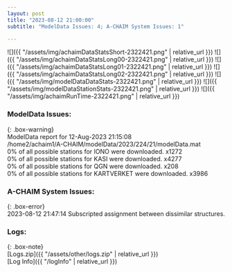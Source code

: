 ```yaml
---
layout: post
title: "2023-08-12 21:00:00"
subtitle: "ModelData Issues: 4; A-CHAIM System Issues: 1"

---
```


![]({{ "/assets/img/achaimDataStatsShort-2322421.png" | relative_url }})
![]({{ "/assets/img/achaimDataStatsLong00-2322421.png" | relative_url }})
![]({{ "/assets/img/achaimDataStatsLong01-2322421.png" | relative_url }})
![]({{ "/assets/img/achaimDataStatsLong02-2322421.png" | relative_url }})
![]({{ "/assets/img/modelDataDataStats-2322421.png" | relative_url }})
![]({{ "/assets/img/modelDataStationStats-2322421.png" | relative_url }})
![]({{ "/assets/img/achaimRunTime-2322421.png" | relative_url }})


### ModelData Issues:  
  
{: .box-warning}  
 ModelData report for 12-Aug-2023 21:15:08   
 /home2/achaim1/A-CHAIM/modelData/2023/224/21/modelData.mat   
 0% of all possible stations for IONO were downloaded. x1272   
 0% of all possible stations for KASI were downloaded. x4277   
 0% of all possible stations for QGN were downloaded. x208   
 0% of all possible stations for KARTVERKET were downloaded. x3986   
  
### A-CHAIM System Issues:  
  
{: .box-error}  
2023-08-12 21:47:14 Subscripted assignment between dissimilar structures.  

### Logs:  
  
{: .box-note}  
[Logs.zip]({{ "/assets/other/logs.zip" | relative_url }})  
[Log Info]({{ "/logInfo" | relative_url }})  
